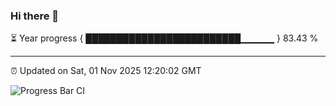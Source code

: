 ### Hi there 👋

⏳ Year progress { █████████████████████████▁▁▁▁▁ } 83.43 %

---

⏰ Updated on Sat, 01 Nov 2025 12:20:02 GMT

![Progress Bar CI](https://github.com/Shyam-Makwana/GitHub-Actions-Demo/workflows/Progress%20Bar%20CI/badge.svg)
